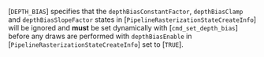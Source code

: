 [`DEPTH_BIAS`] specifies that the
`depthBiasConstantFactor`, `depthBiasClamp` and
`depthBiasSlopeFactor` states in
[`PipelineRasterizationStateCreateInfo`] will be ignored and  **must** 
be set dynamically with [`cmd_set_depth_bias`] before any draws are
performed with `depthBiasEnable` in
[`PipelineRasterizationStateCreateInfo`] set to [`TRUE`].